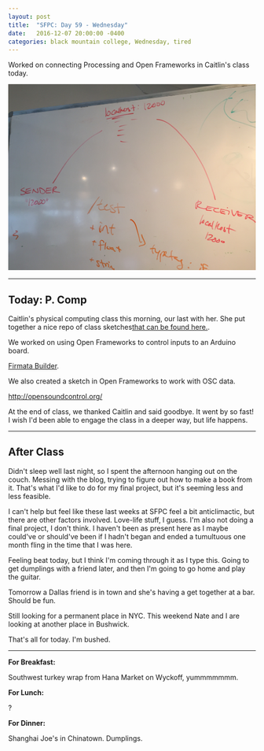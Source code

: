 ```yaml
---
layout: post
title:  "SFPC: Day 59 - Wednesday"
date:   2016-12-07 20:00:00 -0400
categories: black mountain college, Wednesday, tired
---
```


Worked on connecting Processing and Open Frameworks in Caitlin's class today.

![Caitlin whiteboard](/images/IMG_6814.JPG)

-----

<h2>Today: P. Comp</h2>

Caitlin's physical computing class this morning, our last with her. She put together a nice repo of class sketches[that can be found here.](https://github.com/caitlinmorris/sfpc-pcomp-f2016).

We worked on using Open Frameworks to control inputs to an Arduino board.

[Firmata Builder](http://firmatabuilder.com/).

We also created a sketch in Open Frameworks to work with OSC data.

http://opensoundcontrol.org/

At the end of class, we thanked Caitlin and said goodbye. It went by so fast! I wish I'd been able to engage the class in a deeper way, but life happens.

-----

<h2>After Class</h2>

Didn't sleep well last night, so I spent the afternoon hanging out on the couch. Messing with the blog, trying to figure out how to make a book from it. That's what I'd like to do for my final project, but it's seeming less and less feasible.

I can't help but feel like these last weeks at SFPC feel a bit anticlimactic, but there are other factors involved. Love-life stuff, I guess. I'm also not doing a final project, I don't think. I haven't been as present here as I maybe could've or should've been if I hadn't began and ended a tumultuous one month fling in the time that I was here.

Feeling beat today, but I think I'm coming through it as I type this. Going to get dumplings with a friend later, and then I'm going to go home and play the guitar.

Tomorrow a Dallas friend is in town and she's having a get together at a bar. Should be fun.

Still looking for a permanent place in NYC. This weekend Nate and I are looking at another place in Bushwick.

That's all for today. I'm bushed.

-----

**For Breakfast:**

Southwest turkey wrap from Hana Market on Wyckoff, yummmmmmm.

**For Lunch:**

?

**For Dinner:**

Shanghai Joe's in Chinatown. Dumplings.

